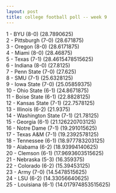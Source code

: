 ```yaml
---
layout: post
title: college football poll -- week 9
---
```


1 - BYU (8-0) (28.7890625)  
2 - Pittsburgh (7-0) (28.671875)  
3 - Oregon (8-0) (28.6171875)  
4 - Miami (8-0) (28.46875)  
5 - Texas (7-1) (28.4615478515625)  
6 - Indiana (8-0) (27.8125)  
7 - Penn State (7-0) (27.625)  
8 - SMU (7-1) (25.6328125)  
9 - Iowa State (7-0) (25.05859375)  
10 - Ohio State (6-1) (24.8671875)  
11 - Boise State (6-1) (22.8828125)  
12 - Kansas State (7-1) (22.7578125)  
13 - Illinois (6-2) (21.9375)  
14 - Washington State (7-1) (21.78125)  
15 - Georgia (6-1) (21.126220703125)  
16 - Notre Dame (7-1) (19.291015625)  
17 - Texas A&M (7-1) (19.2392578125)  
18 - Tennessee (6-1) (18.977783203125)  
19 - Alabama (6-2) (18.93994140625)  
20 - Clemson (6-1) (17.9693603515625)  
21 - Nebraska (5-3) (16.359375)  
22 - Colorado (6-2) (15.39453125)  
23 - Army (7-0) (14.5478515625)  
24 - LSU (6-2) (14.33056640625)  
25 - Louisiana (6-1) (14.017974853515625)  
